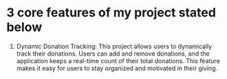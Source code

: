 <h1>3 core features of my project stated below</h1>
<ol>
  <li>
    Dynamic Donation Tracking: This project allows users to dynamically track their donations. Users can add and remove donations, and the application keeps a real-time count of their total donations. This feature makes it easy for users to stay organized and motivated in their giving.
  </li>
</ol>
